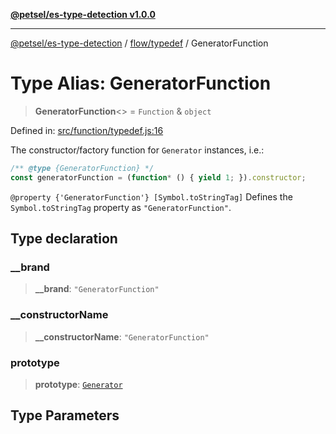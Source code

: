 [**@petsel/es-type-detection v1.0.0**](../../../README.md)

***

[@petsel/es-type-detection](../../../modules.md) / [flow/typedef](../README.md) / GeneratorFunction

# Type Alias: GeneratorFunction

> **GeneratorFunction**\<\> = `Function` & `object`

Defined in: [src/function/typedef.js:16](https://github.com/petsel/es-type-detection/blob/ee065d8dbfab0995c95e9bb864d87647f5391dda/src/function/typedef.js#L16)

The constructor/factory function for `Generator` instances, i.e.:
```js
/** @type {GeneratorFunction} */
const generatorFunction = (function* () { yield 1; }).constructor;
```
`@property {'GeneratorFunction'} [Symbol.toStringTag]`
 Defines the `Symbol.toStringTag` property as `"GeneratorFunction"`.

## Type declaration

### \_\_brand

> **\_\_brand**: `"GeneratorFunction"`

### \_\_constructorName

> **\_\_constructorName**: `"GeneratorFunction"`

### prototype

> **prototype**: [`Generator`](../../../function/typedef/README.md#generator)

## Type Parameters
